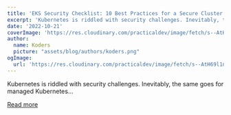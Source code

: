 ```yaml
---
title: 'EKS Security Checklist: 10 Best Practices for a Secure Cluster'
excerpt: 'Kubernetes is riddled with security challenges. Inevitably, the same goes for managed Kubernetes...'
date: '2022-10-21'
coverImage: 'https://res.cloudinary.com/practicaldev/image/fetch/s--AtH69l1n--/c_imagga_scale,f_auto,fl_progressive,h_420,q_auto,w_1000/https://dev-to-uploads.s3.amazonaws.com/uploads/articles/phk8yupm5poybp4z6vlz.png'
author:
  name: Koders
  picture: "assets/blog/authors/koders.png"
ogImage:
  url: 'https://res.cloudinary.com/practicaldev/image/fetch/s--AtH69l1n--/c_imagga_scale,f_auto,fl_progressive,h_420,q_auto,w_1000/https://dev-to-uploads.s3.amazonaws.com/uploads/articles/phk8yupm5poybp4z6vlz.png'
---
```


Kubernetes is riddled with security challenges. Inevitably, the same goes for managed Kubernetes...

[Read more](https://dev.to/castai/eks-security-checklist-10-best-practices-for-a-secure-cluster-5e85)

